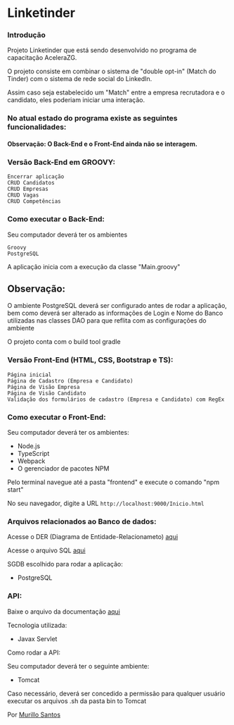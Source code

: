 # Linketinder

### Introdução

Projeto Linketinder que está sendo desenvolvido no programa de capacitação AceleraZG.

O projeto consiste em combinar o sistema de "double opt-in" (Match do Tinder) com o sistema de rede social do LinkedIn.

Assim caso seja estabelecido um "Match" entre a empresa recrutadora e o candidato, eles poderiam iniciar uma interação.

### No atual estado do programa existe as seguintes funcionalidades:

#### Observação: O Back-End e o Front-End ainda não se interagem.

### Versão Back-End em GROOVY:

    Encerrar aplicação
    CRUD Candidatos
    CRUD Empresas
    CRUD Vagas
    CRUD Competências

### Como executar o Back-End:

Seu computador deverá ter os ambientes 

    Groovy
    PostgreSQL

A aplicação inicia com a execução da classe "Main.groovy"

## Observação:

O ambiente PostgreSQL deverá ser configurado antes de rodar a aplicação, bem como deverá ser alterado as informações de
Login e Nome do Banco utilizadas nas classes DAO para que reflita com as configurações do ambiente

O projeto conta com o build tool gradle

### Versão Front-End (HTML, CSS, Bootstrap e TS):

    Página inicial
    Página de Cadastro (Empresa e Candidato)
    Página de Visão Empresa
    Página de Visão Candidato
    Validação dos formulários de cadastro (Empresa e Candidato) com RegEx

### Como executar o Front-End:

Seu computador deverá ter os ambientes:

* Node.js
* TypeScript
* Webpack
* O gerenciador de pacotes NPM

Pelo terminal navegue até a pasta "frontend" e execute o comando "npm start"

No seu navegador, digite a URL `http://localhost:9000/Inicio.html`

### Arquivos relacionados ao Banco de dados:

Acesse o DER (Diagrama de Entidade-Relacionameto) [aqui](https://github.com/tathuanan/Linketinder-Project/blob/main/src/main/groovy/com/acelerazg/backend/db/der_linketinder.png)

Acesse o arquivo SQL [aqui](https://github.com/tathuanan/Linketinder-Project/blob/main/src/main/groovy/com/acelerazg/backend/db/linketinder.sql)

SGDB escolhido para rodar a aplicação:

* PostgreSQL

### API:

Baixe o arquivo da documentação [aqui](https://github.com/tathuanan/Linketinder-Project/blob/main/src/main/webapp/Documenta%C3%A7%C3%A3o%20Endpoints.odt)

Tecnologia utilizada:

* Javax Servlet

Como rodar a API:

Seu computador deverá ter o seguinte ambiente:

* Tomcat

Caso necessário, deverá ser concedido a permissão para qualquer usuário executar os arquivos .sh da pasta bin to Tomcat



Por [Murillo Santos](https://br.linkedin.com/in/murillo-santos-6a179a1b8)